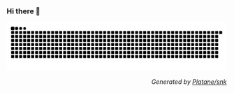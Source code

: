### Hi there 👋

<picture>
  <source media="(prefers-color-scheme: dark)" srcset="https://raw.githubusercontent.com/fstaudt/fstaudt/output/github-snake-dark.svg" />
  <source media="(prefers-color-scheme: light)" srcset="https://raw.githubusercontent.com/fstaudt/fstaudt/output/github-snake.svg" />
  <img alt="github-snake" src="https://raw.githubusercontent.com/fstaudt/fstaudt/output/github-snake-dark.svg" />
</picture>
<div width=100% align=right>

  *Generated by [Platane/snk](https://github.com/Platane/snk)*

</div>

